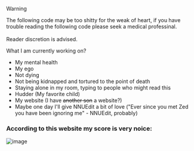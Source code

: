 > [!WARNING]  
> The following code may be too shitty for the weak of heart, if you have trouble reading the following code please seek a medical professinal.<br><br>Reader discretion is advised.


What I am currently working on?
* My mental health
* My ego
* Not dying
* Not being kidnapped and tortured to the point of death
* Staying alone in my room, typing to people who might read this
* Hudder (My favorite child)
* My website (I have ~~another son~~ a website?)
* Maybe one day I'll give NNUEdit a bit of love ("Ever since you met Zed you have been ignoring me" - NNUEdit, probably)



### According to this website my score is very noice:
![image](https://github.com/user-attachments/assets/b8fe995a-1e54-4642-9dc2-da13065b34eb)
